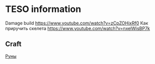 # TESO information

Damage build https://www.youtube.com/watch?v=zCpZOHixRf0
Как приручить скелета https://www.youtube.com/watch?v=nxelWisBP7k


## Craft
[Руны](craft/rune.md)
